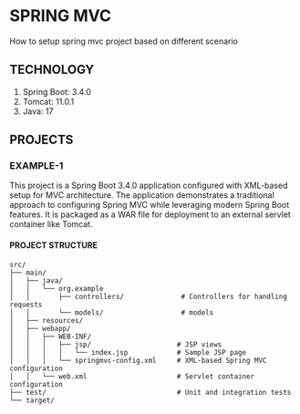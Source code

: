 # SPRING MVC
How to setup spring mvc project based on different scenario

## TECHNOLOGY
1. Spring Boot: 3.4.0
2. Tomcat: 11.0.1
3. Java: 17

## PROJECTS
### EXAMPLE-1
This project is a Spring Boot 3.4.0 application configured with XML-based setup for MVC architecture. The application demonstrates a traditional approach to configuring Spring MVC while leveraging modern Spring Boot features. It is packaged as a WAR file for deployment to an external servlet container like Tomcat.

#### PROJECT STRUCTURE
```
src/  
├── main/  
│   ├── java/  
│   │   └── org.example  
│   │       ├── controllers/              # Controllers for handling requests  
│   │       └── models/                   # models  
│   ├── resources/  
│   ├── webapp/  
│   │   ├── WEB-INF/  
│   │   │   ├── jsp/                     # JSP views  
│   │   │   │   └── index.jsp            # Sample JSP page  
│   │   │   └── springmvc-config.xml     # XML-based Spring MVC configuration  
│   │   └── web.xml                      # Servlet container configuration
├── test/                                # Unit and integration tests
└── target/                            
```
